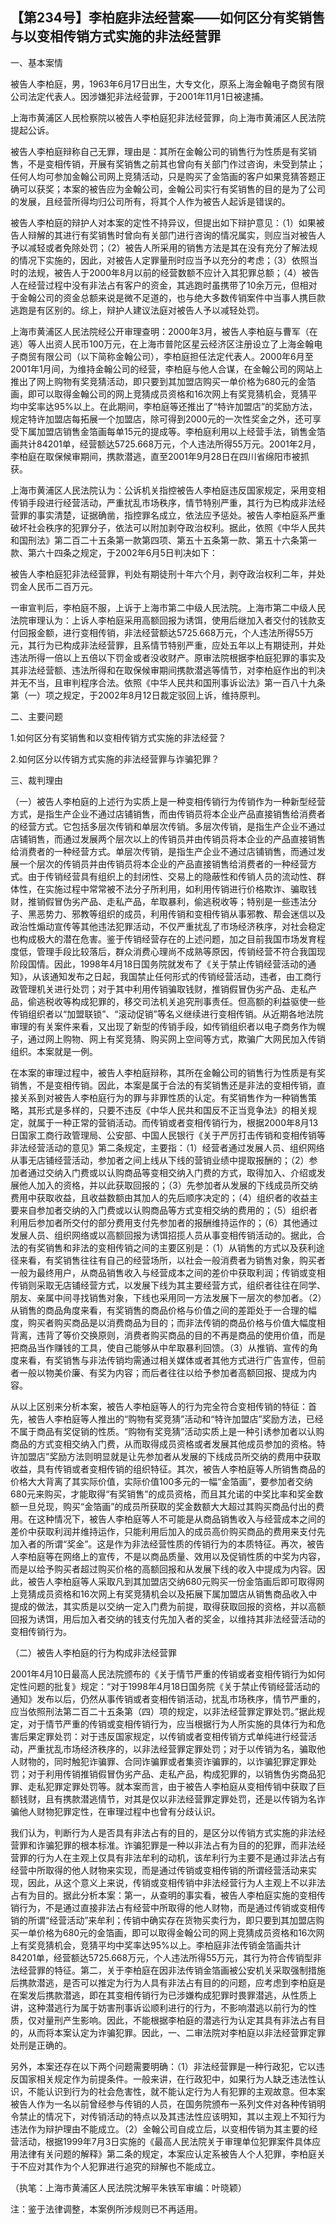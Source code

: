 ## 【第234号】李柏庭非法经营案——如何区分有奖销售与以变相传销方式实施的非法经营罪

一、基本案情

被告人李柏庭，男，1963年6月17日出生，大专文化，原系上海金翰电子商贸有限公司法定代表人。因涉嫌犯非法经营罪，于2001年11月1日被逮捕。

上海市黄浦区人民检察院以被告人李柏庭犯非法经营罪，向上海市黄浦区人民法院提起公诉。

被告人李柏庭辩称自己无罪，理由是：其所在金翰公司的销售行为性质是有奖销售，不是变相传销，开展有奖销售之前其也曾向有关部门作过咨询，未受到禁止；任何人均可参加金翰公司网上竞猜活动，只是购买了金箔画的客户如果竞猜答题正确可以获奖；本案的被告应为金翰公司，金翰公司实行有奖销售的目的是为了公司的发展，且经营所得均归公司所有，将其个人作为被告人起诉是错误的。

被告人李柏庭的辩护人对本案的定性不持异议，但提出如下辩护意见：（1）如果被告人辩解的其进行有奖销售时曾向有关部门进行咨询的情况属实，则应当对被告人予以减轻或者免除处罚；（2）被告人所采用的销售方法是其在没有充分了解法规的情况下实施的，因此，对被告人定罪量刑时应当予以充分的考虑；（3）依照当时的法规，被告人于2000年8月以前的经营数额不应计入其犯罪总额；（4）被告人在经营过程中没有非法占有客户的资金，其逃跑时虽携带了10余万元，但相对于金翰公司的资金总额来说是微不足道的，也与绝大多数传销案件中当事人携巨款逃跑是有区别的。综上，辩护人建议法庭对被告人予以减轻处罚。

上海市黄浦区人民法院经公开审理查明：2000年3月，被告人李柏庭与曹军（在逃）等人出资人民币100万元，在上海市普陀区星云经济区注册设立了上海金翰电子商贸有限公司（以下简称金翰公司），李柏庭担任法定代表人。2000年6月至2001年1月间，为维持金翰公司的经营，李柏庭与他人合谋，在金翰公司的网站上推出了网上购物有奖竞猜活动，即只要到其加盟店购买一单价格为680元的金箔画，即可以取得金翰公司的网上竞猜成员资格和16次网上有奖竞猜机会，竞猜平均中奖率达95%以上。在此期间，李柏庭等还推出了“特许加盟店”的奖励方法，规定特许加盟店每拓展一个加盟店，除可得到2000元的一次性奖金之外，还可享受下属加盟店销售金箔画每单15元的提成等。李柏庭利用以上经营手法，销售金箔画共计84201单，经营额达5725.668万元，个人违法所得55万元。2001年2月，李柏庭在取保候审期间，携款潜逃，直至2001年9月28日在四川省绵阳市被抓获。

上海市黄浦区人民法院认为：公诉机关指控被告人李柏庭违反国家规定，采用变相传销手段进行经营活动，严重扰乱市场秩序，情节特别严重，其行为已构成非法经营罪的事实清楚，证据确凿，指控罪名成立，依法应予惩处。被告人李柏庭系严重破坏社会秩序的犯罪分子，依法可以附加剥夺政治权利。据此，依照《中华人民共和国刑法》第二百二十五条第一款第四项、第五十五条第一款、第五十六条第一款、第六十四条之规定，于2002年6月5日判决如下：

被告人李柏庭犯非法经营罪，判处有期徒刑十年六个月，剥夺政治权利二年，并处罚金人民币二百万元。

一审宣判后，李柏庭不服，上诉于上海市第二中级人民法院。上海市第二中级人民法院审理认为：上诉人李柏庭采用高额回报为诱饵，使用后继加入者交付的钱款支付回报金额，进行变相传销，非法经营额达5725.668万元，个人违法所得55万元，其行为已构成非法经营罪，且系情节特别严重，应处五年以上有期徒刑，并处违法所得一倍以上五倍以下罚金或者没收财产。原审法院根据李柏庭犯罪的事实及其非法经营额、违法所得和在取保候审期间携款潜逃等情节，对李柏庭作出的判决并无不当，且审判程序合法。依照《中华人民共和国刑事诉讼法》第一百八十九条第（一）项之规定，于2002年8月12日裁定驳回上诉，维持原判。

二、主要问题

1.如何区分有奖销售和以变相传销方式实施的非法经营？

2.如何区分以传销方式实施的非法经营罪与诈骗犯罪？

三、裁判理由

（一）被告人李柏庭的上述行为实质上是一种变相传销行为传销作为一种新型经营方式，是指生产企业不通过店铺销售，而由传销员将本企业产品直接销售给消费者的经营方式。它包括多层次传销和单层次传销。多层次传销，是指生产企业不通过店铺销售，而通过发展两个层次以上的传销员并由传销员将本企业的产品直接销售给消费者的一种经营方式。单层次传销，是指生产企业不通过店铺销售，而通过发展一个层次的传销员并由传销员将本企业的产品直接销售给消费者的一种经营方式。由于传销经营具有组织上的封闭性、交易上的隐蔽性和传销人员的流动性、群体性，在实施过程中常常被不法分子所利用，如利用传销进行价格欺诈、骗取钱财，推销假冒伪劣产品、走私产品，牟取暴利，偷逃税收等；特别是一些违法分子、黑恶势力、邪教等组织的成员，利用传销和变相传销从事邪教、帮会迷信以及政治性煽动宣传等其他违法犯罪活动，不仅严重扰乱了市场经济秩序，对社会稳定也构成极大的潜在危害。鉴于传销经营存在的上述问题，加之目前我国市场发育程度低，管理手段比较落后，群众消费心理尚不成熟等原因，传销经营不符合我国现阶段国情。因此，1998年4月18日国务院就发布了《关于禁止传销经营活动的通知》，从该通知发布之日起，我国禁止任何形式的传销经营活动，违者，由工商行政管理机关进行处罚；对于其中利用传销骗取钱财，推销假冒伪劣产品、走私产品，偷逃税收等构成犯罪的，移交司法机关追究刑事责任。但高额的利益驱使一些传销组织者以“加盟联锁”、“滚动促销”等名义继续进行变相传销。从近期各地法院审理的有关案件来看，又出现了新型的传销手段，如传销组织者以电子商务作为幌子，通过网上购物、网上有奖竞猜、购买网上空间等方式，欺骗广大网民加入传销组织。本案就是一例。

在本案的审理过程中，被告人李柏庭辩称，其所在金翰公司的销售行为性质是有奖销售，不是变相传销。因此，本案是属于合法的有奖销售还是非法的变相传销，直接关系到对被告人李柏庭行为的罪与非罪性质的认定。有奖销售作为一种销售策略，其形式是多样的，只要不违反《中华人民共和国反不正当竞争法》的相关规定，就属于一种正常的营销活动。而传销或者变相传销行为，根据2000年8月13日国家工商行政管理局、公安部、中国人民银行《关于严厉打击传销和变相传销等非法经营活动的意见》第二条规定，主要指：（1）经营者通过发展人员、组织网络从事无店铺经营活动，参加者之间上线从下线的营销业绩中提取报酬的；（2）参加者通过交纳入门费或以认购商品等变相交纳入门费的方式，取得加入、介绍或发展他人加入的资格，并以此获取回报的；（3）先参加者从发展的下线成员所交纳费用中获取收益，且收益数额由其加人的先后顺序决定的；（4）组织者的收益主要来自参加者交纳的入门费或以认购商品等方式变相交纳的费用的；（5）组织者利用后参加者所交付的部分费用支付先参加者的报酬维持运作的；（6）其他通过发展人员、组织网络或以高额回报为诱饵招揽人员从事变相传销活动的。据此，合法的有奖销售和非法的变相传销之间的主要区别是：（1）从销售的方式以及获利途径来看，有奖销售往往有自己的经营场所，以社会一般消费者为销售对象，购买者一般为最终用户，从商品销售收入与经营成本之间的差价中获取利润；传销或变相传销则采取无店铺经营方式，以发展下线为其主要经营方式，组织者往往在同学、朋友、亲属中间寻找销售对象，下线也采用同一方法发展下一层次的参加者。（2）从销售的商品角度来看，有奖销售的商品价格与价值之间的差距处于一合理的幅度，购买者购买商品是以消费商品为目的；而非法传销的商品价格与价值大幅度相背离，违背了等价交换原则，消费者购买商品的目的不再是商品的使用价值，而是把商品当作赚钱的工具，使自己能够从中牟取暴利回馈。（3）从推销、宣传的角度来看，有奖销售与非法传销均需通过相关媒体或者其他方式进行广告宣传，但前者一般以物美价廉、有奖为内容；而后者往往以给予参加者高额回报、提成为内容。

从以上区别来分析本案，被告人李柏庭等人的行为完全符合变相传销的特征：首先，被告人李柏庭等人推出的“购物有奖竞猜”活动和“特许加盟店”奖励方法，已经不属于商品有奖促销的性质。“购物有奖竞猜”活动实质上是一种引诱参加者以认购商品的方式变相交纳入门费，从而取得成员资格或者发展其他成员参加的资格。特许加盟店”奖励方法则明显就是让先参加者从发展的下线成员所交纳的费用中获取收益，具有传销或者变相传销的组织特征。其次，被告人李柏庭等人所销售商品的价格大大背离了其实际价值，实际价值100多元的一幅“金箔画”，要参加者交纳680元来购买，才能取得“有奖销售”的成员资格，而且其允诺的中奖比率和奖金数额一旦兑现，购买“金箔画”的成员所获取的奖金数额大大超过其购买商品付出的费用。在这种情况下，被告人李柏庭等人不可能是从商品销售收入与经营成本之间的差价中获取利润并维持运作，只能利用后加入的成员高价购买商品的费用来支付先加入者的所谓“奖金”。这是作为非法经营性质的传销行为的本质特征。再次，被告人李柏庭等在网络上的宣传，不是以商品质量、效用以及促销性质的中奖为内容，而是以给予购买者超过购买价格的高额回报和从发展下线的收入中提成为内容。因此，被告人李柏庭等人采取凡到其加盟店交纳680元购买一份金箔画后即可取得网上竞猜成员资格和16次网上有奖竞猜机会以及拓展下属加盟店从销售商品收入中提成的做法，其实质是以交纳一定入门费为前提，取得获取回报的资格，并以高额回报为诱饵，用后加入者交纳的钱支付先加入者的奖金，以维持其非法经营活动的变相传销行为。

（二）被告人李柏庭的行为构成非法经营罪

2001年4月10日最高人民法院颁布的《关于情节严重的传销或者变相传销行为如何定性问题的批复》规定：“对于1998年4月18日国务院《关于禁止传销经营活动的通知》发布以后，仍然从事传销或者变相传销活动，扰乱市场秩序，情节严重的，应当依照刑法第二百二十五条第（四）项的规定，以非法经营罪定罪处罚。”据此规定，对于情节严重的传销或变相传销行为，应当根据行为人所实施的具体行为和危害后果定罪处罚：对于违反国家规定，以传销或者变相传销方式单纯进行经营活动，严重扰乱市场经济秩序的，以非法经营罪定罪处罚；对于以传销为名，骗取他人财物的，同时触犯诈骗罪、合同诈骗罪或者集资诈骗罪的，以诈骗犯罪定罪处罚；对于利用传销推销假冒伪劣产品、走私产品，构成犯罪的，以销售伪劣商品犯罪、走私犯罪定罪处罚等。就本案而言，由于被告人李柏庭从变相传销中获取了巨额钱财，且有携款潜逃情节，对其是仅以非法经营罪定罪处罚，还是以传销为名诈骗他人财物犯罪定性，在审理过程中也曾有分歧认识。

我们认为，判断行为人是否具有非法占有的目的，是区分以传销方式实施的非法经营罪和诈骗犯罪的根本标准。诈骗犯罪是一种以非法占有为目的的犯罪，而非法经营罪的行为人在主观上仅具有非法牟利的动机，该牟利行为主要不是通过非法占有经营中所取得的他人财物来实现，而是通过传销或变相传销的所谓经营活动来实现，因此，从这个意义上来说，传销或变相传销中非法经营行为人主观上不以非法占有为目的。据此分析本案：第一，从查明的事实看，被告人李柏庭实施的变相传销行为，不是通过直接非法占有经营中所取得的他人财物，而是通过传销或变相传销的所谓“经营活动”来牟利；传销中确实存在货物买卖行为，即只要到其加盟店购买一单价格为680元的金箔画，即可以取得金翰公司的网上竞猜成员资格和16次网上有奖竞猜机会，竞猜平均中奖率达95%以上。李柏庭非法传销金箔画共计84201单，经营额达5725.668万元，个人违法所得55万元，其行为符合传销型非法经营罪的特征。第二，关于李柏庭在因非法传销金箔画被公安机关采取强制措施后携款潜逃，是否可以推定为行为人具有非法占有目的的问题，应考虑到李柏庭是在案发后携款潜逃，即在其变相传销行为已涉嫌构成犯罪时畏罪潜逃，从性质上讲，这种潜逃行为属于妨害刑事诉讼顺利进行的行为，不影响潜逃以前行为的性质，仅对量刑产生影响。因此，不能根据李柏庭的潜逃行为认定其具有非法占有目的，从而将本案认定为诈骗犯罪。因此，一、二审法院对李柏庭以非法经营罪定罪处刑是正确的。

另外，本案还存在以下两个问题需要明确：（1）非法经营罪是一种行政犯，它以违反国家相关规定作为前提条件。一般来讲，在行政犯中，如果行为人缺乏违法性认识，不能认识到行为的社会危害性，就不能认定行为人有犯罪的主观故意。但本案被告人作为一名以前曾经参与传销的人员，在国务院颁布一系列文件对各种传销明令禁止的情况下，对传销活动的特点以及其违法性应该明知，其以主观上不知行为违法作为辩护理由不能成立。（2）金翰公司自成立后，以变相传销为其主要的经营活动，根据1999年7月3日实施的《最高人民法院关于审理单位犯罪案件具体应用法律有关问题的解释》第二条的规定，本案应认定系被告人个人犯罪，李柏庭关于不应对其作为个人犯罪进行追究的辩解也不能成立。

（执笔：上海市黄浦区人民法院沈解平朱铁军审编：叶晓颖）

注：鉴于法律调整，本案例所涉规则已不再适用。